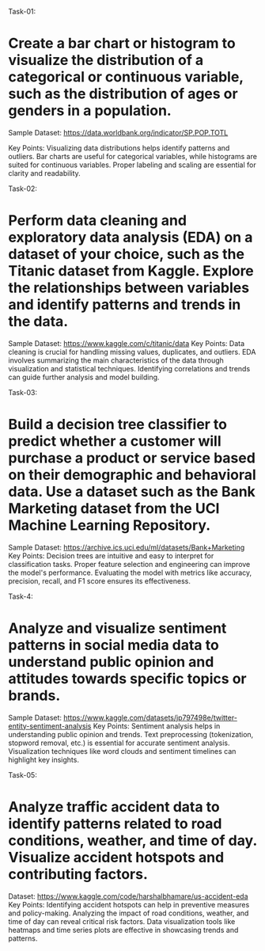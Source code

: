 Task-01:
# Create a bar chart or histogram to visualize the distribution of a categorical or continuous variable, such as the distribution of ages or genders in a population.
Sample Dataset:
https://data.worldbank.org/indicator/SP.POP.TOTL

Key Points:
Visualizing data distributions helps identify patterns and outliers.
Bar charts are useful for categorical variables, while histograms are suited for continuous variables.
Proper labeling and scaling are essential for clarity and readability.

Task-02:
# Perform data cleaning and exploratory data analysis (EDA) on a dataset of your choice, such as the Titanic dataset from Kaggle. Explore the relationships between variables and identify patterns and trends in the data.
Sample Dataset:
https://www.kaggle.com/c/titanic/data
Key Points:
Data cleaning is crucial for handling missing values, duplicates, and outliers.
EDA involves summarizing the main characteristics of the data through visualization and statistical techniques.
Identifying correlations and trends can guide further analysis and model building.

Task-03:
# Build a decision tree classifier to predict whether a customer will purchase a product or service based on their demographic and behavioral data. Use a dataset such as the Bank Marketing dataset from the UCI Machine Learning Repository.
Sample Dataset: https://archive.ics.uci.edu/ml/datasets/Bank+Marketing
Key Points:
Decision trees are intuitive and easy to interpret for classification tasks.
Proper feature selection and engineering can improve the model's performance.
Evaluating the model with metrics like accuracy, precision, recall, and F1 score ensures its effectiveness.

Task-4:
# Analyze and visualize sentiment patterns in social media data to understand public opinion and attitudes towards specific topics or brands.
Sample Dataset:
https://www.kaggle.com/datasets/jp797498e/twitter-entity-sentiment-analysis
Key Points:
Sentiment analysis helps in understanding public opinion and trends.
Text preprocessing (tokenization, stopword removal, etc.) is essential for accurate sentiment analysis.
Visualization techniques like word clouds and sentiment timelines can highlight key insights.

Task-05:
# Analyze traffic accident data to identify patterns related to road conditions, weather, and time of day. Visualize accident hotspots and contributing factors.
Dataset:
https://www.kaggle.com/code/harshalbhamare/us-accident-eda
Key Points:
Identifying accident hotspots can help in preventive measures and policy-making.
Analyzing the impact of road conditions, weather, and time of day can reveal critical risk factors.
Data visualization tools like heatmaps and time series plots are effective in showcasing trends and patterns.
